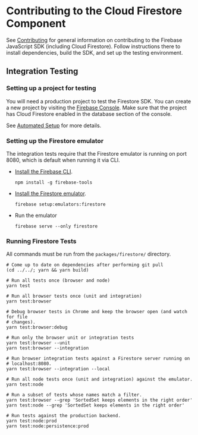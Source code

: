 # Contributing to the Cloud Firestore Component

See [Contributing](../../CONTRIBUTING.md) for general information on
contributing to the Firebase JavaScript SDK (including Cloud Firestore).
Follow instructions there to install dependencies, build the SDK, and set up
the testing environment.

## Integration Testing

### Setting up a project for testing

You will need a production project to test the Firestore SDK. You can create
a new project by visiting the 
[Firebase Console](https://console.firebase.google.com/). Make sure that the 
project has Cloud Firestore enabled in the database section of the console.

See 
[Automated Setup](https://github.com/firebase/firebase-js-sdk#automated-setup) 
for more details.

### Setting up the Firestore emulator

The integration tests require that the Firestore emulator is running
on port 8080, which is default when running it via CLI.

  * [Install the Firebase CLI](https://firebase.google.com/docs/cli/).
    ```
    npm install -g firebase-tools
    ```
  * [Install the Firestore
    emulator](https://firebase.google.com/docs/firestore/security/test-rules-emulator#install_the_emulator).
    ```
    firebase setup:emulators:firestore
    ```
  * Run the emulator
    ```
    firebase serve --only firestore
    ```

### Running Firestore Tests

All commands must be run from the `packages/firestore/` directory. 

```
# Come up to date on dependencies after performing git pull
(cd ../../; yarn && yarn build)

# Run all tests once (browser and node)
yarn test

# Run all browser tests once (unit and integration)
yarn test:browser

# Debug browser tests in Chrome and keep the browser open (and watch for file
# changes).
yarn test:browser:debug

# Run only the browser unit or integration tests
yarn test:browser --unit
yarn test:browser --integration

# Run browser integration tests against a Firestore server running on
# localhost:8080.
yarn test:browser --integration --local

# Run all node tests once (unit and integration) against the emulator.
yarn test:node

# Run a subset of tests whose names match a filter.
yarn test:browser --grep 'SortedSet keeps elements in the right order'
yarn test:node --grep 'SortedSet keeps elements in the right order'

# Run tests against the production backend.
yarn test:node:prod
yarn test:node:persistence:prod
```
